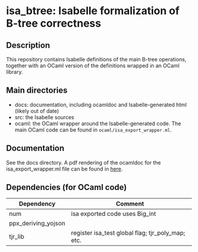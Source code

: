 # isa_btree: Isabelle formalization of B-tree correctness

## Description

This repository contains Isabelle definitions of the main B-tree operations, together with an OCaml version of the definitions wrapped in an OCaml library.

## Main directories

* docs: documentation, including ocamldoc and Isabelle-generated html (likely out of date)
* src: the Isabelle sources
* ocaml: the OCaml wrapper around the Isabelle-generated code. The main OCaml code can be found in `ocaml/isa_export_wrapper.ml`.

## Documentation

See the docs directory. A pdf rendering of the ocamldoc for the isa_export_wrapper.ml file can be found in [here](docs/isa_export_wrapper.pdf).

## Dependencies (for OCaml code)

| Dependency          | Comment                                           |
| ------------------- | ------------------------------------------------- |
| num                 | isa exported code uses Big_int                    |
| ppx_deriving_yojson |                                                   |
| tjr_lib             | register isa_test global flag; tjr_poly_map; etc. |

